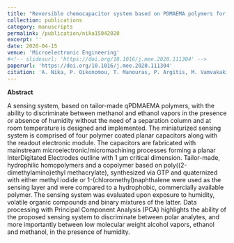 ```yaml
---
title: "Reversible chemocapacitor system based on PDMAEMA polymers for fast sensing of VOCs mixtures"
collection: publications
category: manuscripts
permalink: /publication/nika15042020
excerpt: ''
date: 2020-04-15
venue: 'Microelectronic Engineering'
#<!-- slidesurl: 'https://doi.org/10.1016/j.mee.2020.111304' -->
paperurl: 'https://doi.org/10.1016/j.mee.2020.111304'
citation: 'A. Nika, P. Oikonomou, T. Manouras, P. Argitis, M. Vamvakaki, M. Sanopoulou, I. Raptis, M. Chatzichristidi. (2020). &quot;Reversible chemocapacitor system based on PDMAEMA polymers for fast sensing of VOCs mixtures.&quot; <i>Microelectronic Engineering</i>. 227.'
---
```


**Abstract**

A sensing system, based on tailor-made qPDMAEMA polymers, with the ability to discriminate between methanol and ethanol vapors in the presence or absence of humidity without the need of a separation column and at room temperature is designed and implemented. The miniaturized sensing system is comprised of four polymer coated planar capacitors along with the readout electronic module. The capacitors are fabricated with mainstream microelectronic/micromachining processes forming a planar InterDigitated Electrodes outline with 1 μm critical dimension. Tailor-made, hydrophilic homopolymers and a copolymer based on poly((2-dimethylamino)ethyl methacrylate), synthesized via GTP and quaternized with either methyl iodide or 1-(chloromethyl)naphthalene were used as the sensing layer and were compared to a hydrophobic, commercially available polymer. The sensing system was evaluated upon exposure to humidity, volatile organic compounds and binary mixtures of the latter. Data processing with Principal Component Analysis (PCA) highlights the ability of the proposed sensing system to discriminate between polar analytes, and more importantly between low molecular weight alcohol vapors, ethanol and methanol, in the presence of humidity.



